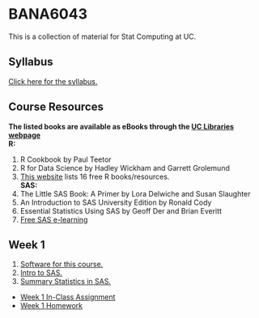 # BANA6043
This is a collection of material for Stat Computing at UC.

## Syllabus
[Click here for the syllabus.](https://mrrisley.github.io/BANA6043/syllabus/BANA5143&6043_001_Risley.pdf)

## Course Resources
**The listed books are available as eBooks through the [UC Libraries webpage](https://www.libraries.uc.edu/)**  
**R:**  
1. R Cookbook by Paul Teetor
2. R for Data Science by Hadley Wickham and Garrett Grolemund
3. [This website](http://cmdlinetips.com/2018/01/free-online-resources-books-to-learn-r-and-data-science/) lists 16 free R books/resources.  
**SAS:**  
1. The Little SAS Book: A Primer by Lora Delwiche and Susan Slaughter
2. An Introduction to SAS University Edition by Ronald Cody
3. Essential Statistics Using SAS by Geoff Der and Brian Everitt
4. [Free SAS e-learning](https://www.sas.com/en_us/learn/academic-programs/resources/free-sas-e-learning.html)

## Week 1
1. [Software for this course.](https://mrrisley.github.io/BANA6043/BANA-6043-Software.html)
2. [Intro to SAS.](https://mrrisley.github.io/BANA6043/BANA-6043-SAS-Intro.html)
3. [Summary Statistics in SAS.](https://mrrisley.github.io/BANA6043/BANA-6043-SAS-Summary-Statistics.html)

+ [Week 1 In-Class Assignment](https://mrrisley.github.io/BANA6043/BANA-6043-In-Class-Assignment-1.html)
+ [Week 1 Homework](https://mrrisley.github.io/BANA6043/BANA-6043-Homework-1.html)

